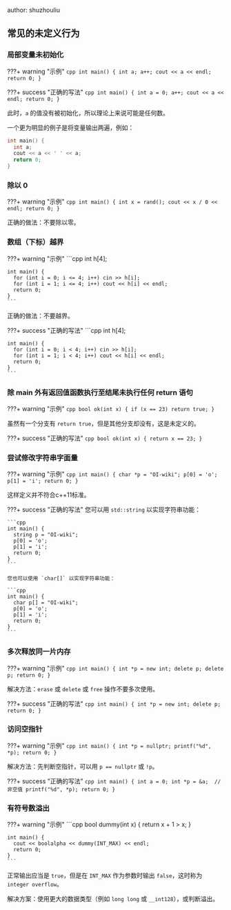 author: shuzhouliu

## 常见的未定义行为

### 局部变量未初始化

???+ warning "示例"
    ```cpp
    int main() {
      int a;
      a++;
      cout << a << endl;
      return 0;
    }
    ```

???+ success "正确的写法"
    ```cpp
    int main() {
      int a = 0;
      a++;
      cout << a << endl;
      return 0;
    }
    ```

此时，`a` 的值没有被初始化，所以理论上来说可能是任何数。

一个更为明显的例子是将变量输出两遍，例如：

```cpp
int main() {
  int a;
  cout << a << ' ' << a;
  return 0;
}
```

### 除以 0

???+ warning "示例"
    ```cpp
    int main() {
      int x = rand();
      cout << x / 0 << endl;
      return 0;
    }
    ```

正确的做法：不要除以零。

### 数组（下标）越界

???+ warning "示例"
    ```cpp
    int h[4];
    
    int main() {
      for (int i = 0; i <= 4; i++) cin >> h[i];
      for (int i = 1; i <= 4; i++) cout << h[i] << endl;
      return 0;
    }
    ```

正确的做法：不要越界。

???+ success "正确的写法"
    ```cpp
    int h[4];
    
    int main() {
      for (int i = 0; i < 4; i++) cin >> h[i];
      for (int i = 1; i < 4; i++) cout << h[i] << endl;
      return 0;
    }
    ```

### 除 main 外有返回值函数执行至结尾未执行任何 return 语句

???+ warning "示例"
    ```cpp
    bool ok(int x) {
      if (x == 23) return true;
    }
    ```

虽然有一个分支有 `return true`，但是其他分支却没有，这是未定义的。

???+ success "正确的写法"
    ```cpp
    bool ok(int x) { return x == 23; }
    ```

### 尝试修改字符串字面量

???+ warning "示例"
    ```cpp
    int main() {
      char *p = "OI-wiki";
      p[0] = 'o';
      p[1] = 'i';
      return 0;
    }
    ```

这样定义并不符合c++11标准。

???+ success "正确的写法"
    您可以用 `std::string` 以实现字符串功能：
    
    ```cpp
    int main() {
      string p = "OI-wiki";
      p[0] = 'o';
      p[1] = 'i';
      return 0;
    }
    ```
    
    您也可以使用 `char[]` 以实现字符串功能：
    
    ```cpp
    int main() {
      char p[] = "OI-wiki";
      p[0] = 'o';
      p[1] = 'i';
      return 0;
    }
    ```

### 多次释放同一片内存

???+ warning "示例"
    ```cpp
    int main() {
      int *p = new int;
      delete p;
      delete p;
      return 0;
    }
    ```

解决方法：`erase` 或 `delete` 或 `free` 操作不要多次使用。

???+ success "正确的写法"
    ```cpp
    int main() {
      int *p = new int;
      delete p;
      return 0;
    }
    ```

### 访问空指针

???+ warning "示例"
    ```cpp
    int main() {
      int *p = nullptr;
      printf("%d", *p);
      return 0;
    }
    ```

解决方法：先判断空指针，可以用 `p == nullptr` 或 `!p`。

???+ success "正确的写法"
    ```cpp
    int main() {
      int a = 0;
      int *p = &a;  // 非空值
      printf("%d", *p);
      return 0;
    }
    ```

### 有符号数溢出

???+ warning "示例"
    ```cpp
    bool dummy(int x) { return x + 1 > x; }
    
    int main() {
      cout << boolalpha << dummy(INT_MAX) << endl;
      return 0;
    }
    ```

正常输出应当是 `true`，但是在 `INT_MAX` 作为参数时输出 `false`，这时称为 `integer overflow`。

解决方案：使用更大的数据类型（例如 `long long` 或 `__int128`），或判断溢出。
